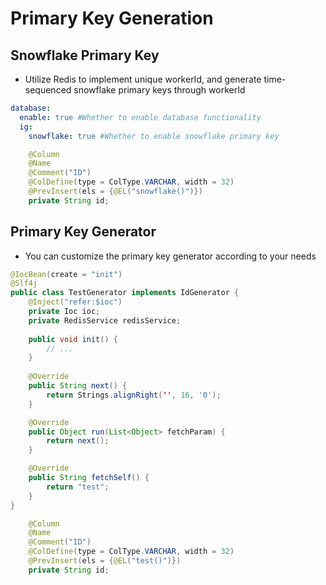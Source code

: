 # Primary Key Generation

## Snowflake Primary Key

* Utilize Redis to implement unique workerId, and generate time-sequenced snowflake primary keys through workerId

```yaml
database:
  enable: true #Whether to enable database functionality
  ig:
    snowflake: true #Whether to enable snowflake primary key
```

```java
    @Column
    @Name
    @Comment("ID")
    @ColDefine(type = ColType.VARCHAR, width = 32)
    @PrevInsert(els = {@EL("snowflake()")})
    private String id;
```

## Primary Key Generator

* You can customize the primary key generator according to your needs

```java
@IocBean(create = "init")
@Slf4j
public class TestGenerator implements IdGenerator {
    @Inject("refer:$ioc")
    private Ioc ioc;
    private RedisService redisService;
    
    public void init() {
        // ...
    }
    
    @Override
    public String next() {
        return Strings.alignRight('', 16, '0');
    }

    @Override
    public Object run(List<Object> fetchParam) {
        return next();
    }

    @Override
    public String fetchSelf() {
        return "test";
    }
}

```

```java
    @Column
    @Name
    @Comment("ID")
    @ColDefine(type = ColType.VARCHAR, width = 32)
    @PrevInsert(els = {@EL("test()")})
    private String id;
``` 